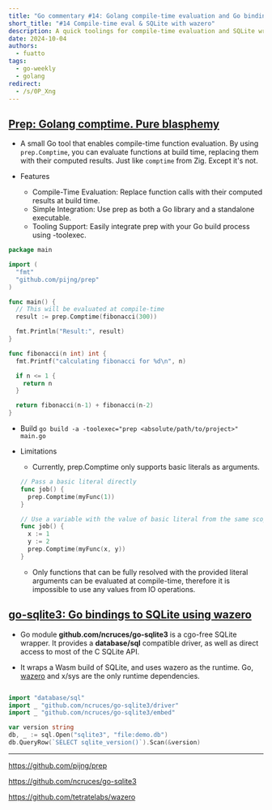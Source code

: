 ```yaml
---
title: "Go commentary #14: Golang compile-time evaluation and Go bindings to SQLite using wazero"
short_title: "#14 Compile-time eval & SQLite with wazero"
description: A quick toolings for compile-time evaluation and SQLite wrapper with WebAssembly runtime for Go
date: 2024-10-04
authors:
  - fuatto
tags:
  - go-weekly
  - golang
redirect:
  - /s/0P_Xng
---
```


## [Prep: Golang comptime. Pure blasphemy](https://github.com/pijng/prep)

- A small Go tool that enables compile-time function evaluation. By using `prep.Comptime`, you can evaluate functions at build time, replacing them with their computed results. Just like `comptime` from Zig. Except it's not.

- Features
  - Compile-Time Evaluation: Replace function calls with their computed results at build time.
  - Simple Integration: Use prep as both a Go library and a standalone executable.
  - Tooling Support: Easily integrate prep with your Go build process using -toolexec.

```go
package main

import (
  "fmt"
  "github.com/pijng/prep"
)

func main() {
  // This will be evaluated at compile-time
  result := prep.Comptime(fibonacci(300))

  fmt.Println("Result:", result)
}

func fibonacci(n int) int {
  fmt.Printf("calculating fibonacci for %d\n", n)

  if n <= 1 {
    return n
  }

  return fibonacci(n-1) + fibonacci(n-2)
}
```

- Build `go build -a -toolexec="prep <absolute/path/to/project>" main.go`

- Limitations

  - Currently, prep.Comptime only supports basic literals as arguments.

  ```go
  // Pass a basic literal directly
  func job() {
    prep.Comptime(myFunc(1))
  }

  // Use a variable with the value of basic literal from the same scope as wrapped function
  func job() {
    x := 1
    y := 2
    prep.Comptime(myFunc(x, y))
  }
  ```

  - Only functions that can be fully resolved with the provided literal arguments can be evaluated at compile-time, therefore it is impossible to use any values from IO operations.

## [go-sqlite3: Go bindings to SQLite using wazero](https://github.com/ncruces/go-sqlite3)

- Go module **github.com/ncruces/go-sqlite3** is a cgo-free SQLite wrapper. It provides a **database/sql** compatible driver, as well as direct access to most of the C SQLite API.

- It wraps a Wasm build of SQLite, and uses wazero as the runtime. Go, [wazero](https://github.com/tetratelabs/wazero) and x/sys are the only runtime dependencies.

```go

import "database/sql"
import _ "github.com/ncruces/go-sqlite3/driver"
import _ "github.com/ncruces/go-sqlite3/embed"

var version string
db, _ := sql.Open("sqlite3", "file:demo.db")
db.QueryRow(`SELECT sqlite_version()`).Scan(&version)
```

---

https://github.com/pijng/prep

https://github.com/ncruces/go-sqlite3

https://github.com/tetratelabs/wazero
